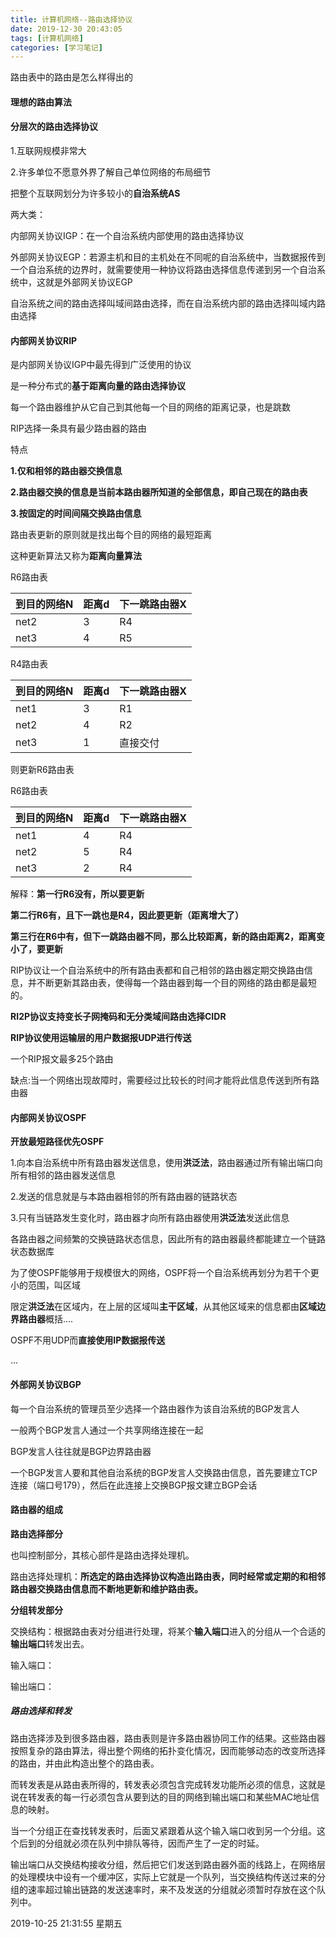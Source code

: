 ```yaml
---
title: 计算机网络--路由选择协议
date: 2019-12-30 20:43:05
tags: [计算机网络]
categories: [学习笔记]
---
```


路由表中的路由是怎么样得出的

<!--more-->

#### 理想的路由算法

#### 分层次的路由选择协议

1.互联网规模非常大

2.许多单位不愿意外界了解自己单位网络的布局细节

把整个互联网划分为许多较小的**自治系统AS**

两大类：

内部网关协议IGP：在一个自治系统内部使用的路由选择协议

外部网关协议EGP：若源主机和目的主机处在不同呢的自治系统中，当数据报传到一个自治系统的边界时，就需要使用一种协议将路由选择信息传递到另一个自治系统中，这就是外部网关协议EGP

自治系统之间的路由选择叫域间路由选择，而在自治系统内部的路由选择叫域内路由选择


#### 内部网关协议RIP

是内部网关协议IGP中最先得到广泛使用的协议

是一种分布式的**基于距离向量的路由选择协议**

每一个路由器维护从它自己到其他每一个目的网络的距离记录，也是跳数

RIP选择一条具有最少路由器的路由

特点

**1.仅和相邻的路由器交换信息**

**2.路由器交换的信息是当前本路由器所知道的全部信息，即自己现在的路由表**

**3.按固定的时间间隔交换路由信息**

路由表更新的原则就是找出每个目的网络的最短距离

这种更新算法又称为**距离向量算法**

R6路由表

| 到目的网络N | 距离d | 下一跳路由器X |
| ----------- | ----- | ------------- |
| net2        | 3     | R4            |
| net3        | 4     | R5            |


R4路由表

| 到目的网络N | 距离d | 下一跳路由器X |
| ----------- | ----- | ------------- |
| net1        | 3     | R1            |
| net2        | 4     | R2            |
| net3        | 1     | 直接交付      |


则更新R6路由表

R6路由表

| 到目的网络N | 距离d | 下一跳路由器X |
| ----------- | ----- | ------------- |
| net1        | 4     | R4            |
| net2        | 5     | R4            |
| net3        | 2     | R4            |

解释：**第一行R6没有，所以要更新**

**第二行R6有，且下一跳也是R4，因此要更新（距离增大了）**

**第三行在R6中有，但下一跳路由器不同，那么比较距离，新的路由距离2，距离变小了，要更新**


RIP协议让一个自治系统中的所有路由表都和自己相邻的路由器定期交换路由信息，并不断更新其路由表，使得每一个路由器到每一个目的网络的路由都是最短的。


**RI2P协议支持变长子网掩码和无分类域间路由选择CIDR**

**RIP协议使用运输层的用户数据报UDP进行传送**


一个RIP报文最多25个路由

缺点:当一个网络出现故障时，需要经过比较长的时间才能将此信息传送到所有路由器



#### 内部网关协议OSPF

**开放最短路径优先OSPF**

1.向本自治系统中所有路由器发送信息，使用**洪泛法**，路由器通过所有输出端口向所有相邻的路由器发送信息

2.发送的信息就是与本路由器相邻的所有路由器的链路状态

3.只有当链路发生变化时，路由器才向所有路由器使用**洪泛法**发送此信息

各路由器之间频繁的交换链路状态信息，因此所有的路由器最终都能建立一个链路状态数据库

为了使OSPF能够用于规模很大的网络，OSPF将一个自治系统再划分为若干个更小的范围，叫区域


限定**洪泛法**在区域内，在上层的区域叫**主干区域**，从其他区域来的信息都由**区域边界路由器**概括....


OSPF不用UDP而**直接使用IP数据报传送**

...

#### 外部网关协议BGP

每一个自治系统的管理员至少选择一个路由器作为该自治系统的BGP发言人

一般两个BGP发言人通过一个共享网络连接在一起

BGP发言人往往就是BGP边界路由器

一个BGP发言人要和其他自治系统的BGP发言人交换路由信息，首先要建立TCP连接（端口号179），然后在此连接上交换BGP报文建立BGP会话




#### 路由器的组成


**路由选择部分**

也叫控制部分，其核心部件是路由选择处理机。


路由选择处理机：**所选定的路由选择协议构造出路由表，同时经常或定期的和相邻路由器交换路由信息而不断地更新和维护路由表。**



**分组转发部分**

交换结构：根据路由表对分组进行处理，将某个**输入端口**进入的分组从一个合适的**输出端口**转发出去。

输入端口：

输出端口：


##### 路由选择和转发

路由选择涉及到很多路由器，路由表则是许多路由器协同工作的结果。这些路由器按照复杂的路由算法，得出整个网络的拓扑变化情况，因而能够动态的改变所选择的路由，并由此构造出整个的路由表。


而转发表是从路由表所得的，转发表必须包含完成转发功能所必须的信息，这就是说在转发表的每一行必须包含从要到达的目的网络到输出端口和某些MAC地址信息的映射。


当一个分组正在查找转发表时，后面又紧跟着从这个输入端口收到另一个分组。这个后到的分组就必须在队列中排队等待，因而产生了一定的时延。

输出端口从交换结构接收分组，然后把它们发送到路由器外面的线路上，在网络层的处理模块中设有一个缓冲区，实际上它就是一个队列，当交换结构传送过来的分组的速率超过输出链路的发送速率时，来不及发送的分组就必须暂时存放在这个队列中。









2019-10-25 21:31:55 星期五